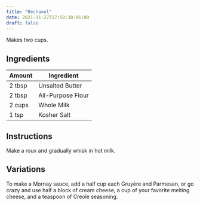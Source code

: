 ```yaml
---
title: "Béchamel"
date: 2021-11-27T17:58:38-06:00
draft: false
---
```


Makes two cups.

## Ingredients

| Amount | Ingredient        |
| ------ | ----------------- |
| 2 tbsp | Unsalted Butter   |
| 2 tbsp | All-Purpose Flour |
| 2 cups | Whole Milk        |
| 1 tsp  | Kosher Salt       |

## Instructions

Make a roux and gradually whisk in hot milk.

## Variations

To make a Mornay sauce, add a half cup each Gruyère and Parmesan, or go crazy and use half a block of cream cheese, a cup of your favorite melting cheese, and a teaspoon of Creole seasoning.
